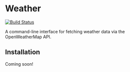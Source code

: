 # Weather

[![Build
Status](https://github.com/spencerolson/weather/actions/workflows/elixir.yml/badge.svg)](https://github.com/spencerolson/weather/actions/workflows/elixir.yml)

A command-line interface for fetching weather data via the OpenWeatherMap API.

## Installation

Coming soon!
